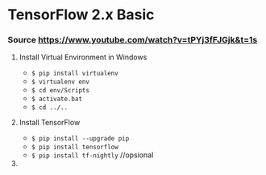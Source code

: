 # TensorFlow 2.x Basic

### Source https://www.youtube.com/watch?v=tPYj3fFJGjk&t=1s


1. Install Virtual Environment in Windows
    - `$ pip install virtualenv`
    - `$ virtualenv env`
    - `$ cd env/Scripts`
    - `$ activate.bat`
    - `$ cd ../..`

2. Install TensorFlow
   - `$ pip install --upgrade pip`
   - `$ pip install tensorflow`
   - `$ pip install tf-nightly` //opsional
3. 
   
